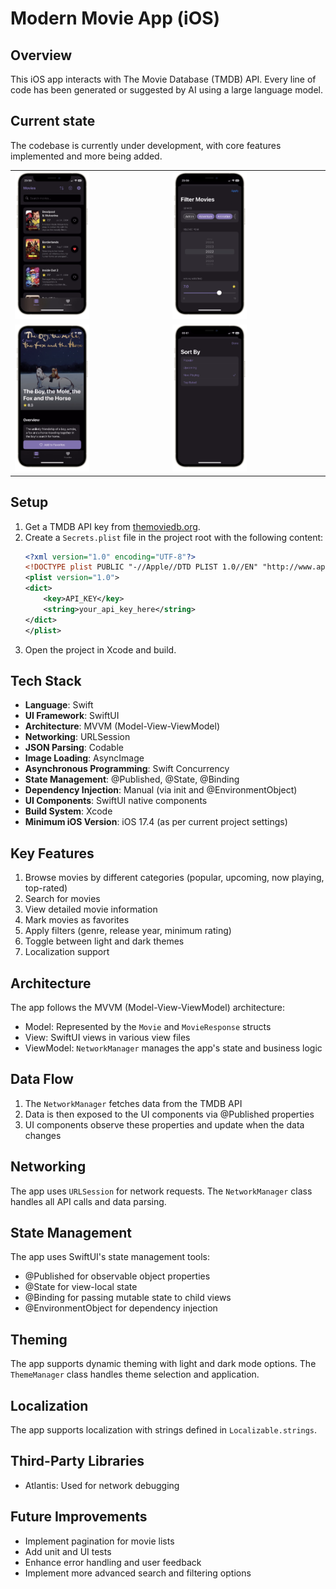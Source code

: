 # Modern Movie App (iOS)

## Overview

This iOS app interacts with The Movie Database (TMDB) API. Every line of code has been generated
or suggested by AI using a large language model.

## Current state

The codebase is currently under development, with core features implemented and more being added.

<table>
  <tr>
    <td><img src="docs/assets/p1.png" alt="Detail Screen" style="width: 50%;"></td>
    <td><img src="docs/assets/p2.png" alt="Grid View List Screen" style="width: 50%;"></td>
  </tr>
  <tr>
    <td><img src="docs/assets/p3.png" alt="Simple View List Screen" style="width: 50%;"></td>
    <td><img src="docs/assets/p4.png" alt="Filter Bottom Sheet" style="width: 50%;"></td>
  </tr>
</table>

## Setup

1. Get a TMDB API key from [themoviedb.org](https://www.themoviedb.org/).
2. Create a `Secrets.plist` file in the project root with the following content:
   ```xml
   <?xml version="1.0" encoding="UTF-8"?>
   <!DOCTYPE plist PUBLIC "-//Apple//DTD PLIST 1.0//EN" "http://www.apple.com/DTDs/PropertyList-1.0.dtd">
   <plist version="1.0">
   <dict>
       <key>API_KEY</key>
       <string>your_api_key_here</string>
   </dict>
   </plist>
   ```
3. Open the project in Xcode and build.

## Tech Stack

- **Language**: Swift
- **UI Framework**: SwiftUI
- **Architecture**: MVVM (Model-View-ViewModel)
- **Networking**: URLSession
- **JSON Parsing**: Codable
- **Image Loading**: AsyncImage
- **Asynchronous Programming**: Swift Concurrency
- **State Management**: @Published, @State, @Binding
- **Dependency Injection**: Manual (via init and @EnvironmentObject)
- **UI Components**: SwiftUI native components
- **Build System**: Xcode
- **Minimum iOS Version**: iOS 17.4 (as per current project settings)

## Key Features

1. Browse movies by different categories (popular, upcoming, now playing, top-rated)
2. Search for movies
3. View detailed movie information
4. Mark movies as favorites
5. Apply filters (genre, release year, minimum rating)
6. Toggle between light and dark themes
7. Localization support

## Architecture

The app follows the MVVM (Model-View-ViewModel) architecture:

- Model: Represented by the `Movie` and `MovieResponse` structs
- View: SwiftUI views in various view files
- ViewModel: `NetworkManager` manages the app's state and business logic

## Data Flow

1. The `NetworkManager` fetches data from the TMDB API
2. Data is then exposed to the UI components via @Published properties
3. UI components observe these properties and update when the data changes

## Networking

The app uses `URLSession` for network requests. The `NetworkManager` class handles all API calls and data parsing.

## State Management

The app uses SwiftUI's state management tools:
- @Published for observable object properties
- @State for view-local state
- @Binding for passing mutable state to child views
- @EnvironmentObject for dependency injection

## Theming

The app supports dynamic theming with light and dark mode options. The `ThemeManager` class handles theme selection and application.

## Localization

The app supports localization with strings defined in `Localizable.strings`.

## Third-Party Libraries

- Atlantis: Used for network debugging

## Future Improvements

- Implement pagination for movie lists
- Add unit and UI tests
- Enhance error handling and user feedback
- Implement more advanced search and filtering options

